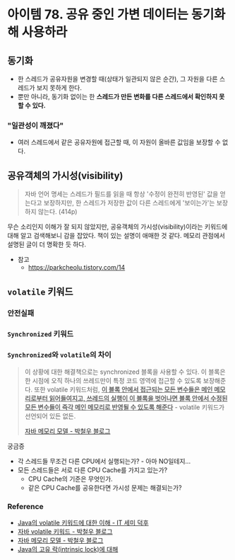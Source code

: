 # 아이템 78. 공유 중인 가변 데이터는 동기화해 사용하라

## 동기화
  - 한 스레드가 공유자원을 변경할 때(상태가 일관되지 않은 순간), 그 자원을 다른 스레드가 보지 못하게 한다.
  - 뿐만 아니라, 동기화 없이는 한 **스레드가 만든 변화를 다른 스레드에서 확인하지 못할 수 있다.** 
### "일관성이 깨졌다"
  - 여러 스레드에서 같은 공유자원에 접근할 때, 이 자원이 올바른 값임을 보장할 수 없다.

## 공유객체의 가시성(visibility)
> 자바 언어 명세는 스레드가 필드를 읽을 때 항상 '수정이 완전히 반영된' 값을 얻는다고 보장하지만, 한 스레드가 저장한 값이 다른 스레드에게 '보이는가'는 보장하지 않는다. (414p)

무슨 소리인지 이해가 잘 되지 않았지만, 공유객체의 가시성(visibility)이라는 키워드에 대해 알고 검색해보니 감을 잡았다. 책이 있는 설명이 애매한 것 같다. 메모리 관점에서 설명된 글이 더 명확한 듯 하다.

- 참고
  - https://parkcheolu.tistory.com/14


## `volatile` 키워드
### 안전실패
### `Synchronized` 키워드 

### `Synchronized`와 `volatile`의 차이
> 이 상황에 대한 해결책으로는 synchronized 블록을 사용할 수 있다. 이 블록은 한 시점에 오직 하나의 쓰레드만이 특정 코드 영역에 접근할 수 있도록 보장해준다. 또한 volatile 키워드처럼, <u>**이 블록 안에서 접근되는 모든 변수들은 메인 메모리로부터 읽어들여지고, 쓰레드의 실행이 이 블록을 벗어나면 블록 안에서 수정된 모든 변수들이 즉각 메인 메모리로 반영될 수 있도록 해준다**</u> - volatile 키워드가 선언되어 있든 없든.
> 
> [자바 메모리 모델 - 박철우 블로그](https://parkcheolu.tistory.com/14)

궁금증

- 각 스레드들 무조건 다른 CPU에서 실행되는가? - 아마 NO일테지...
- 모든 스레드들은 서로 다른 CPU Cache를 가지고 있는가?
  - CPU Cache의 기준은 무엇인가.
  - 같은 CPU Cache를 공유한다면 가시성 문제는 해결되는가?


### Reference
- [Java의 volatile 키워드에 대한 이해 - IT 세미 덕후](http://kwanseob.blogspot.com/2012/08/java-volatile.html)
- [자바 volatile 키워드 - 박철우 블로그](https://parkcheolu.tistory.com/16)
- [자바 메모리 모델 - 박철우 블로그](https://parkcheolu.tistory.com/14)
- [Java의 고유 락(intrinsic lock)에 대해](http://happinessoncode.com/2017/10/04/java-intrinsic-lock/#재진입-가능성-Reentrancy)